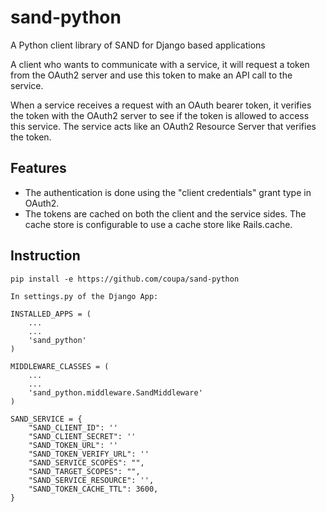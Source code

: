 # sand-python
A Python client library of SAND for Django based applications

A client who wants to communicate with a service, it will request a token from the OAuth2 server and use this token to make an API call to the service.

When a service receives a request with an OAuth bearer token, it verifies the token with the OAuth2 server to see if the token is allowed to access this service. The service acts like an OAuth2 Resource Server that verifies the token.

## Features

* The authentication is done using the "client credentials" grant type in OAuth2.
* The tokens are cached on both the client and the service sides. The cache store is configurable to use a cache store like Rails.cache.

## Instruction

```
pip install -e https://github.com/coupa/sand-python

In settings.py of the Django App:

INSTALLED_APPS = (
    ...
    ...
    'sand_python'
)

MIDDLEWARE_CLASSES = (
    ...
    ...
    'sand_python.middleware.SandMiddleware'
)

SAND_SERVICE = {
    "SAND_CLIENT_ID": ''
    "SAND_CLIENT_SECRET": ''
    "SAND_TOKEN_URL": ''
    "SAND_TOKEN_VERIFY_URL": ''
    "SAND_SERVICE_SCOPES": "",
    "SAND_TARGET_SCOPES": "",
    "SAND_SERVICE_RESOURCE": '',
    "SAND_TOKEN_CACHE_TTL": 3600,
}
```
